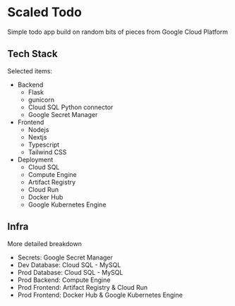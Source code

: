 # Scaled Todo

Simple todo app build on random bits of pieces from Google Cloud Platform

## Tech Stack
Selected items:
* Backend
  * Flask
  * gunicorn
  * Cloud SQL Python connector
  * Google Secret Manager
* Frontend
  * Nodejs
  * Nextjs
  * Typescript
  * Tailwind CSS
* Deployment
  * Cloud SQL
  * Compute Engine
  * Artifact Registry
  * Cloud Run
  * Docker Hub
  * Google Kubernetes Engine

## Infra
More detailed breakdown

* Secrets: Google Secret Manager
* Dev Database: Cloud SQL - MySQL
* Prod Database: Cloud SQL - MySQL
* Prod Backend: Compute Engine
* Prod Frontend: Artifact Registry & Cloud Run
* Prod Frontend: Docker Hub & Google Kubernetes Engine
